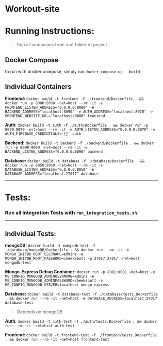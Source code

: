 # Workout-site

# Running Instructions:
> Run all commands from root folder of project  

## Docker Compose
to run with docker compose, simply run `docker-compose up --build`  


## Individual Containers
**Frontend:** `docker build -t frontend -f ./frontend/Dockerfile . && docker run -p 8080:8080 -net=host --rm -it -e FRONTEND_LISTEN_ADDRESS="0.0.0.0:8080" -e BACKEND_ADDRESS="localhost:8090" -e AUTH_ADDRESS="localhost:8070" -e FRONTEND_WEBSITE_URL="localhost:8080" frontend`

**Auth:** `docker build -t auth -f ./auth/Dockerfile . && docker run -p 8070:8070 -net=host --rm -it -e AUTH_LISTEN_ADDRESS="0.0.0.0:8070" -e AUTH_FIREBASE_CREDENTIALS='{}' auth`

**Backend:** `docker build -t backend -f ./backend/Dockerfile . && docker run -p 8090:8090 -net=host --rm -it -e BACKEND_LISTEN_ADDRESS="0.0.0.0:8090" backend`

**Database:** `docker build -t database -f ./database/Dockerfile . && docker run -p 8050:8050 -net=host --rm -it -e DATABASE_LISTEN_ADDRESS="0.0.0.0:8050" -e DATABASE_ADDRESS="localhost:27017" database`

---

# Tests:
### Run all Integration Tests with `run_integration_tests.sh`  
---
## Individual Tests:
**mongoDB:** `docker build -t mongodb-test -f ./database/mongoDB/Dockerfile . && docker run --rm -it -e MONGO_INITDB_ROOT_USERNAME=adminz -e MONGO_INITDB_ROOT_PASSWORD=cheeksbutt -p 27017:27017 -net=host mongodb-test`

**Mongo-Express Debug Container:** `docker run -p 8081:8081 -net=host -e ME_CONFIG_MONGODB_ADMINUSERNAME=adminz -e ME_CONFIG_MONGODB_ADMINPASSWORD=cheeksbutt -e ME_CONFIG_MONGODB_SERVER=localhost mongo-express`

**Database:** `docker build -t database-test -f ./database/tests.Dockerfile . && docker run --rm -it -net=host -e DATABASE_ADDRESS=localhost:27017 database-test`  
> Depends on mongoDB

**Auth:** `docker build -t auth-test -f ./auth/tests.Dockerfile . && docker run --rm -it -net=host auth-test`  

**Frontend:** `docker build -t frontend-test -f ./frontend/tests.Dockerfile . && docker run --rm -it -net=host frontend-test`  
